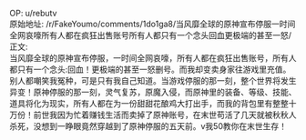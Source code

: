 
OP: u/rebutv  
原始地址: /r/FakeYoumo/comments/1do1ga8/当风靡全球的原神宣布停服一时间全网哀嚎所有人都在疯狂出售账号所有人都只有一个念头回血更极端的甚至一怒/  
正文:  
当风靡全球的原神宣布停服，一时间全网哀嚎，所有人都在疯狂出售账号，所有人都只有一个念头:回血！更极端的甚至一怒删号。而我却变卖身家往游戏里充值。别人都嘲笑我冤种，可是只有我自己知道。当游戏停服的那一刻，整个世界将发生异变！原神停服的那一刻，灵气复苏，原魔入侵，而原神里的装备、等级、技能、道具将化为现实，所有人都在为一份甜甜花酿鸡大打出手，而我的背包里有整整十万份！前世我因为忙着赚钱生活而卖掉了原神账号，在末世苟活了几天就被秋秋人杀死，没想到一睁眼竟然穿越到了原神停服的五天前。v我50教你在末世生存！  

